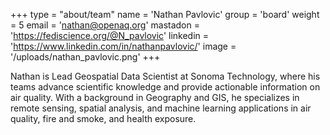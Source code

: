 +++
type = "about/team"
name = 'Nathan Pavlovic'
group = 'board'
weight = 5
email = 'nathan@openaq.org'
mastadon = 'https://fediscience.org/@N_pavlovic'
linkedin = 'https://www.linkedin.com/in/nathanpavlovic/'
image = '/uploads/nathan_pavlovic.png'
+++

Nathan is Lead Geospatial Data Scientist at Sonoma Technology, where his teams advance scientific knowledge and provide actionable information on air quality. With a background in Geography and GIS, he specializes in remote sensing, spatial analysis, and machine learning applications in air quality, fire and smoke, and health exposure. 